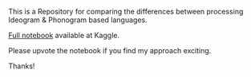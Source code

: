 This is a Repository for comparing the differences between processing Ideogram & Phonogram based languages.

[Full notebook](https://www.kaggle.com/code/jasonheesanglee/ideogram-based-vs-phonogram-based-language) available at Kaggle.<br>

Please upvote the notebook if you find my approach exciting.

Thanks!
